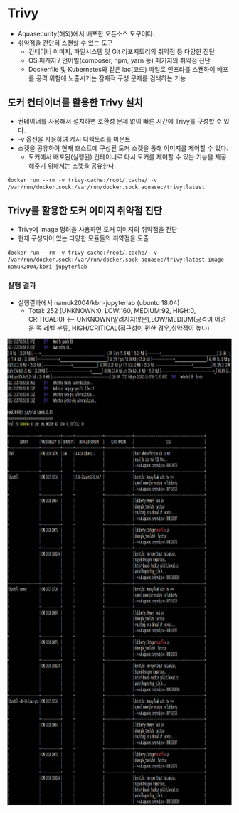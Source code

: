 # Trivy
 - Aquasecurity(해외)에서 배포한 오픈소스 도구이다.
 - 취약점을 간단히 스캔할 수 있는 도구
   - 컨테이너 이미지, 파일시스템 및 Git 리포지토리의 취약점 등 다양한 진단
   - OS 패캐지 / 언어별(composer, npm, yarn 등) 패키지의 취약점 진단
   - Dockerfile 및 Kubernetes와 같은 lac(코드) 파일로 인프라를 스캔하여 배포를 공격 위험에 노출시키는 잠재적 구성 문제를 검색하는 기능

## 도커 컨테이너를 활용한 Trivy 설치
  - 컨테이너를 사용해서 설치하면 호환성 문제 없이 빠른 시간에 Trivy를 구성할 수 있다.
  - -v 옵션을 사용하여 캐시 디렉토리를 마운트 
  - 소켓을 공유하여 현재 호스트에 구성된 도커 소켓을 통해 이미지를 제어할 수 있다.
    - 도커에서 배포된(실행된) 컨테이너로 다시 도커를 제어할 수 있는 기능을 제공해주기 위해서는 소켓을 공유한다.
  
```
docker run --rm -v trivy-cache:/root/.cache/ -v /var/run/docker.sock:/var/run/docker.sock aquasec/trivy:latest
```

## Trivy를 활용한 도커 이미지 취약점 진단
  - Trivy에 image 명려을 사용하면 도커 이미지의 취약점을 진단
  - 현재 구성되어 있는 다양한 모듈들의 취약점을 도출

```
docker run --rm -v trivy-cache:/root/.cache/ -v /var/run/docker.sock:/var/run/docker.sock aquasec/trivy:latest image namuk2004/kbri-jupyterlab
```

### 실행 결과
- 실행결과에서 namuk2004/kbri-jupyterlab (ubuntu 18.04)
  - Total: 252 (UNKNOWN:0, LOW:160, MEDIUM:92, HIGH:0, CRITICAL:0) <-- UNKNOWN(알려지지않은),LOW/MEDIUM(공격이 어려운 쪽 레벨 분류, HIGH/CRITICAL(접근성이 편한 경우,취약점이 높다)

<img src="https://github.com/Virusuki/Kubernetes/blob/main/k8s-develop/Security%20(%EB%B3%B4%EC%95%88)/img/Trivy%EC%8B%A4%ED%96%89%EA%B2%B0%EA%B3%BC.PNG" width="850px" height="1050px" title="px(픽셀) 크기 설정" alt="Trivy 실행결과"></img><br/>

